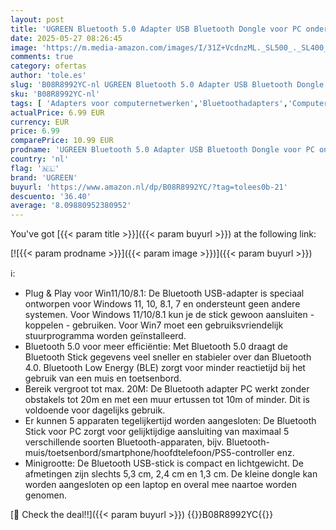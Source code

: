 ```yaml
---
layout: post
title: 'UGREEN Bluetooth 5.0 Adapter USB Bluetooth Dongle voor PC ondersteuning Windows 11/10/8.1/7  Compatibel met PS5/PS4 Pro X Box One S controller  Hoofdtelefoon  Oortelefoon  Luidspreker  enz. Zwart '
date: 2025-05-27 08:26:45
image: 'https://m.media-amazon.com/images/I/31Z+VcdnzML._SL500_._SL400_.jpg'
comments: true
category: ofertas
author: 'tole.es'
slug: 'B08R8992YC-nl UGREEN Bluetooth 5.0 Adapter USB Bluetooth Dongle voor PC...'
sku: 'B08R8992YC-nl'
tags: [ 'Adapters voor computernetwerken','Bluetoothadapters','Computers, onderdelen & accessoires','Elektronica','Netwerkapparaten','ugreen','🇳🇱', ]
actualPrice: 6.99 EUR
currency: EUR
price: 6.99
comparePrice: 10.99 EUR
prodname: 'UGREEN Bluetooth 5.0 Adapter USB Bluetooth Dongle voor PC ondersteuning Windows 11/10/8.1/7  Compatibel met PS5/PS4 Pro X Box One S controller  Hoofdtelefoon  Oortelefoon  Luidspreker  enz. Zwart '
country: 'nl'
flag: '🇳🇱'
brand: 'UGREEN'
buyurl: 'https://www.amazon.nl/dp/B08R8992YC/?tag=tolees0b-21'
descuento: '36.40'
average: '8.09880952380952'
---
```


You've got [{{< param title >}}]({{< param buyurl >}}) at the following link:

[![{{< param prodname >}}]({{< param image >}})]({{< param buyurl >}})

ℹ️:

- Plug & Play voor Win11/10/8.1: De Bluetooth USB-adapter is speciaal ontworpen voor Windows 11, 10, 8.1, 7 en ondersteunt geen andere systemen. Voor Windows 11/10/8.1 kun je de stick gewoon aansluiten - koppelen - gebruiken. Voor Win7 moet een gebruiksvriendelijk stuurprogramma worden geïnstalleerd.
- Bluetooth 5.0 voor meer efficiëntie: Met Bluetooth 5.0 draagt de Bluetooth Stick gegevens veel sneller en stabieler over dan Bluetooth 4.0. Bluetooth Low Energy (BLE) zorgt voor minder reactietijd bij het gebruik van een muis en toetsenbord.
- Bereik vergroot tot max. 20M: De Bluetooth adapter PC werkt zonder obstakels tot 20m en met een muur ertussen tot 10m of minder. Dit is voldoende voor dagelijks gebruik.
- Er kunnen 5 apparaten tegelijkertijd worden aangesloten: De Bluetooth Stick voor PC zorgt voor gelijktijdige aansluiting van maximaal 5 verschillende soorten Bluetooth-apparaten, bijv. Bluetooth-muis/toetsenbord/smartphone/hoofdtelefoon/PS5-controller enz.
- Minigrootte: De Bluetooth USB-stick is compact en lichtgewicht. De afmetingen zijn slechts 5,3 cm, 2,4 cm en 1,3 cm. De kleine dongle kan worden aangesloten op een laptop en overal mee naartoe worden genomen.

[🛒 Check the deal!!]({{< param buyurl >}})
{{<world>}}B08R8992YC{{</world>}}
